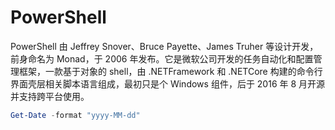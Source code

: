 # PowerShell

PowerShell 由 Jeffrey Snover、Bruce Payette、James Truher 等设计开发，前身命名为 Monad，于 2006 年发布。它是微软公司开发的任务自动化和配置管理框架，一款基于对象的 shell，由 .NETFramework 和 .NETCore 构建的命令行界面壳层相关脚本语言组成，最初只是个 Windows 组件，后于 2016 年 8 月开源并支持跨平台使用。

```powershell
Get-Date -format "yyyy-MM-dd"
```
